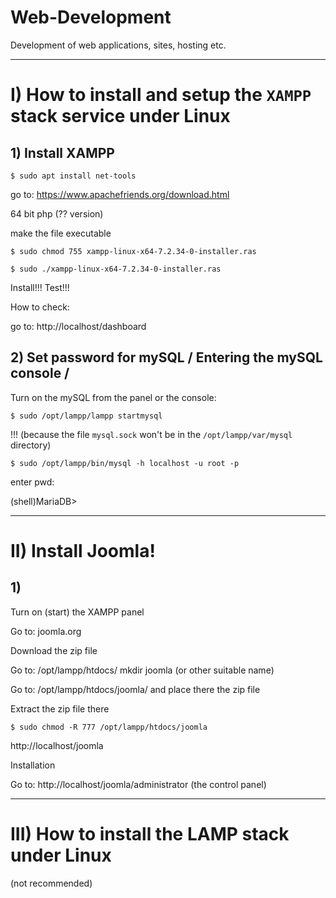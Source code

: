 # Web-Development
Development of web applications, sites, hosting etc.

----

# I) How to install and setup the `XAMPP` stack service under Linux

## 1) Install XAMPP

```$ sudo apt install net-tools```

go to: https://www.apachefriends.org/download.html

64 bit php (?? version)

make the file executable

```$ sudo chmod 755 xampp-linux-x64-7.2.34-0-installer.ras```

```$ sudo ./xampp-linux-x64-7.2.34-0-installer.ras```

Install!!! Test!!!

How to check:

go to: http://localhost/dashboard

## 2) Set password for mySQL / Entering the mySQL console /

Turn on the mySQL from the panel or the console:

```$ sudo /opt/lampp/lampp startmysql```

!!! (because the file ```mysql.sock``` won't be in the ```/opt/lampp/var/mysql``` directory)

```$ sudo /opt/lampp/bin/mysql -h localhost -u root -p```

enter pwd:

(shell)MariaDB>

----

# II) Install Joomla!

## 1) 

Turn on (start) the XAMPP panel

Go to: joomla.org

Download the zip file

Go to: /opt/lampp/htdocs/ mkdir joomla (or other suitable name)

Go to: /opt/lampp/htdocs/joomla/ and place there the zip file

Extract the zip file there

```$ sudo chmod -R 777 /opt/lampp/htdocs/joomla```

http://localhost/joomla

Installation

Go to: http://localhost/joomla/administrator (the control panel)

----

# III) How to install the LAMP stack under Linux 
(not recommended)
